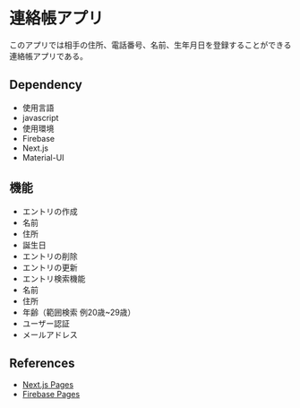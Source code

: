 # 連絡帳アプリ

このアプリでは相手の住所、電話番号、名前、生年月日を登録することができる連絡帳アプリである。

## Dependency
- 使用言語
 - javascript
- 使用環境
 - Firebase
 - Next.js
 - Material-UI

## 機能
- エントリの作成
 - 名前
 - 住所
 - 誕生日
- エントリの削除
- エントリの更新
- エントリ検索機能
 - 名前
 - 住所
 - 年齢（範囲検索 例20歳~29歳）
- ユーザー認証
 - メールアドレス

## References
- [Next.js Pages](https://nextjs.org/docs)
- [Firebase Pages](https://firebase.google.com/docs)
